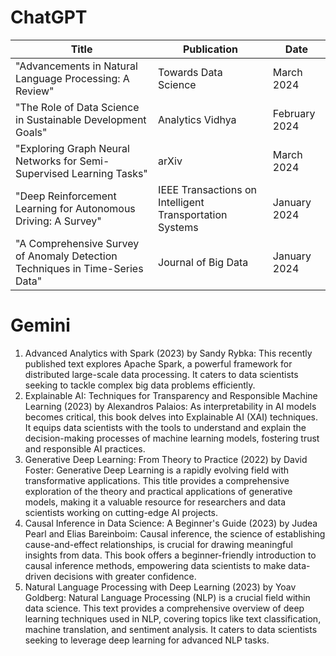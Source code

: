 # ChatGPT

| Title                                                                                                    | Publication      | Date       |
|----------------------------------------------------------------------------------------------------------|------------------|------------|
| "Advancements in Natural Language Processing: A Review"                                                 | Towards Data Science | March 2024 |
| "The Role of Data Science in Sustainable Development Goals"                                              | Analytics Vidhya | February 2024 |
| "Exploring Graph Neural Networks for Semi-Supervised Learning Tasks"                                      | arXiv            | March 2024 |
| "Deep Reinforcement Learning for Autonomous Driving: A Survey"                                            | IEEE Transactions on Intelligent Transportation Systems | January 2024 |
| "A Comprehensive Survey of Anomaly Detection Techniques in Time-Series Data"                               | Journal of Big Data | January 2024 |


# Gemini


1. Advanced Analytics with Spark (2023) by Sandy Rybka: This recently published text explores Apache Spark, a powerful framework for distributed large-scale data processing. It caters to data scientists seeking to tackle complex big data problems efficiently.
2. Explainable AI: Techniques for Transparency and Responsible Machine Learning (2023) by Alexandros Palaios: As interpretability in AI models becomes critical, this book delves into Explainable AI (XAI) techniques. It equips data scientists with the tools to understand and explain the decision-making processes of machine learning models, fostering trust and responsible AI practices.
3. Generative Deep Learning: From Theory to Practice (2022) by David Foster: Generative Deep Learning is a rapidly evolving field with transformative applications. This title provides a comprehensive exploration of the theory and practical applications of generative models, making it a valuable resource for researchers and data scientists working on cutting-edge AI projects.
4. Causal Inference in Data Science: A Beginner's Guide (2023) by Judea Pearl and Elias Bareinboim: Causal inference, the science of establishing cause-and-effect relationships, is crucial for drawing meaningful insights from data. This book offers a beginner-friendly introduction to causal inference methods, empowering data scientists to make data-driven decisions with greater confidence.
5. Natural Language Processing with Deep Learning (2023) by Yoav Goldberg: Natural Language Processing (NLP) is a crucial field within data science. This text provides a comprehensive overview of deep learning techniques used in NLP, covering topics like text classification, machine translation, and sentiment analysis. It caters to data scientists seeking to leverage deep learning for advanced NLP tasks.

